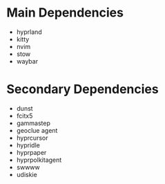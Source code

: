 # Main Dependencies
- hyprland
- kitty
- nvim
- stow
- waybar

# Secondary Dependencies
- dunst
- fcitx5
- gammastep
- geoclue agent
- hyprcursor
- hypridle
- hyprpaper
- hyprpolkitagent
- swwww
- udiskie
